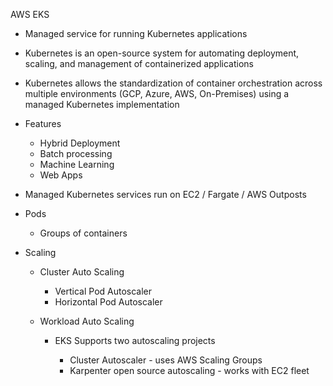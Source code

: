 AWS EKS

- Managed service for running Kubernetes applications
- Kubernetes is an open-source system for automating deployment, scaling, and management of containerized applications
- Kubernetes allows the standardization of container orchestration across multiple environments (GCP, Azure, AWS, On-Premises) using a managed Kubernetes implementation
- Features
    
    - Hybrid Deployment
    - Batch processing
    - Machine Learning
    - Web Apps
- Managed Kubernetes services run on EC2 / Fargate / AWS Outposts
- Pods
    
    - Groups of containers
- Scaling
    
    - Cluster Auto Scaling
        
        - Vertical Pod Autoscaler
        - Horizontal Pod Autoscaler
    - Workload Auto Scaling
        
        - EKS Supports two autoscaling projects
            
            - Cluster Autoscaler - uses AWS Scaling Groups
            - Karpenter open source autoscaling - works with EC2 fleet